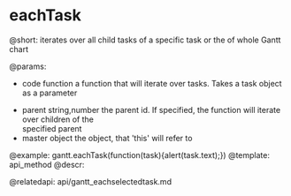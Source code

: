 eachTask
=============

@short: iterates over all child tasks of a specific task or the of whole Gantt chart 
	

@params:
- code 		function				a function that will iterate over tasks. Takes a task object as a parameter
* parent	string,number			the parent id. If specified, the function will iterate over children of the <br> specified parent	
* master	object					the object, that 'this'  will refer to



@example:
gantt.eachTask(function(task){alert(task.text);})
@template:	api_method
@descr:

@relatedapi:
	api/gantt_eachselectedtask.md